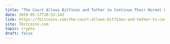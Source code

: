 ```yaml
---
title: "The Court Allows Bitfinex and Tether to Continue Their Normal Operations"
date: 2019-05-17T20:53:14Z
link: https://7bitcoins.com/the-court-allows-bitfinex-and-tether-to-continue-their-normal-operations/?utm_medium=RSS&utm_source=hune
site: 7bitcoins.com
topic: crypto
draft: false
---
```

